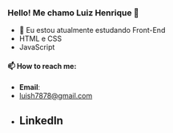 ### Hello! Me chamo Luiz Henrique 👋

- 🌱 Eu estou atualmente estudando Front-End
- HTML e CSS
- JavaScript

#### 📫 How to reach me: 
-  **Email**:
  - luish7878@gmail.com
- **LinkedIn**
  - 


<!--
**Luiz-nyan/Luiz-nyan** is a ✨ _special_ ✨ repository because its `README.md` (this file) appears on your GitHub profile.

Here are some ideas to get you started:

- 🔭 I’m currently working on ...
- 🌱 I’m currently learning ...
- 👯 I’m looking to collaborate on ...
- 🤔 I’m looking for help with ...
- 💬 Ask me about ...
- 📫 How to reach me: ...
- 😄 Pronouns: ...
- ⚡ Fun fact: ...
-->
